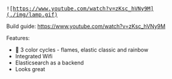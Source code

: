 
<kbd>![https://www.youtube.com/watch?v=zKsc_hVNy9M](./img/lamp.gif)</kbd>



Build guide: https://www.youtube.com/watch?v=zKsc_hVNy9M


Features:
- 🎨 3 color cycles - flames, elastic classic and rainbow
- Integrated Wifi 
- Elasticsearch as a backend 
- Looks great

